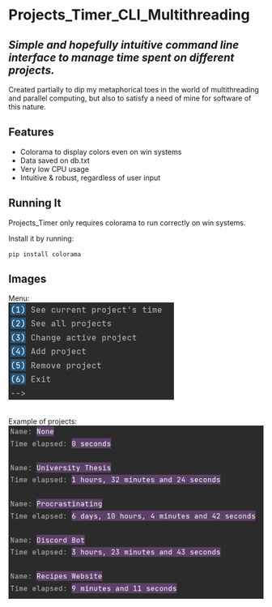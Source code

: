 # Projects_Timer_CLI_Multithreading
## _Simple and hopefully intuitive command line interface to manage time spent on different projects._

Created partially to dip my metaphorical toes in the world of multithreading and parallel computing, but also to satisfy a need of mine for software of this nature.</p>
<h2 class="code-line" data-line-start=6 data-line-end=7 ><a id="Features_6"></a>Features</h2>
<ul>
<li class="has-line-data" data-line-start="8" data-line-end="9">Colorama to display colors even on win systems</li>
<li class="has-line-data" data-line-start="9" data-line-end="10">Data saved on db.txt</li>
<li class="has-line-data" data-line-start="10" data-line-end="11">Very low CPU usage</li>
<li class="has-line-data" data-line-start="11" data-line-end="12">Intuitive &amp; robust, regardless of user input</li>
</ul>
<h2 class="code-line" data-line-start=15 data-line-end=16 ><a id="Running_It_15"></a>Running It</h2>
<p class="has-line-data" data-line-start="17" data-line-end="18">Projects_Timer only requires colorama to run correctly on win systems.</p>
<p class="has-line-data" data-line-start="19" data-line-end="20">Install it by running:</p>
<pre><code class="has-line-data" data-line-start="22" data-line-end="24">pip install colorama
</code></pre>
<h2 class="code-line" data-line-start=25 data-line-end=26 ><a id="Images_25"></a>Images</h2>


Menu:<br>
![alt text](https://github.com/gugajazz/Projects_Timer_CLI_Multithreading/blob/main/imgs/menu.png?raw=true)
<br><br>

Example of projects:<br>
![alt text](https://github.com/gugajazz/Projects_Timer_CLI_Multithreading/blob/main/imgs/projects.png?raw=true)

